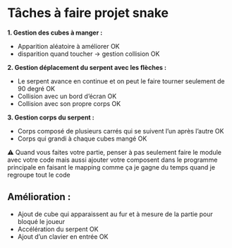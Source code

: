 # Tâches à faire projet snake 
**1. Gestion des cubes à manger :**
 - Apparition aléatoire à améliorer OK
 - disparition quand toucher -> gestion collision OK

**2. Gestion déplacement du serpent avec les flèches :**
 - Le serpent avance en continue et on peut le faire tourner seulement de 90 degré OK
 - Collision avec un bord d’écran OK
 - Collision avec son propre corps OK

**3. Gestion corps du serpent :**
  - Corps composé de plusieurs carrés qui se suivent l’un après l’autre OK
  - Corps qui grandi à chaque cubes mangé OK

:warning: Quand vous faites votre partie, penser à pas seulement faire le module avec votre code mais aussi ajouter votre composent dans le programme principale en faisant le mapping comme ça je gagne du temps quand je regroupe tout le code

## Amélioration : 
- Ajout de cube qui apparaissent au fur et à mesure de la partie pour bloqué le joueur
- Accélération du serpent OK
- Ajout d’un clavier en entrée OK
